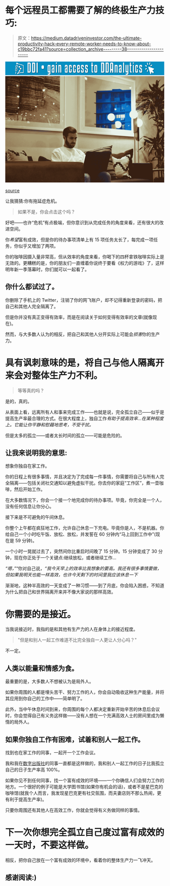 # 每个远程员工都需要了解的终极生产力技巧:

> 原文：<https://medium.datadriveninvestor.com/the-ultimate-productivity-hack-every-remote-worker-needs-to-know-about-c19bbc72fa41?source=collection_archive---------38----------------------->

[![](img/98dfcf88180bc9914dea4160bc0cd26b.png)](http://www.track.datadriveninvestor.com/1126B)![](img/1c435d84ef448dd723574291a9fed003.png)

[source](https://www.instagram.com/hesxparadise/?hl=en)

让我猜猜:你有拖延症危机。

> 如果不是，你会点击这个吗？

好吧——也许“危机”有点极端，但你意识到从完成任务的角度来看，还有很大的改进空间。

你*希望*富有成效，但是你的待办事项清单上有 15 项任务太长了，每完成一项任务，你似乎又增加了两项。

你的咖啡因摄入量非常高，但从效率的角度来看，你喝下的四杯拿铁咖啡实际上是无效的。更糟糕的是，你的朋友们一直缠着你说终于要看《权力的游戏》了，这样明年新一季落幕时，你们就可以一起看了。

## 你什么都试过了。

你删除了手机上的 Twitter，注销了你的网飞账户，却不记得重新登录的密码，把自己和其他人完全隔离了。

但是你并没有真正变得有效率，而是在阅读关于如何变得有效率的文章(就像现在)。

然而，与大多数人认为的相反，把自己和其他人分开实际上可能会*损害*你的生产力。

# 具有讽刺意味的是，将自己与他人隔离开来会对整体生产力不利。

> 等等真的吗？

是的，真的。

从表面上看，远离所有人和事来完成工作——也就是说，完全孤立自己——似乎是提高生产率最合理的方式。在很大程度上，独自工作*有助于提高效率...在某种程度上。它能让你平静和慰藉地思考，不受干扰。*

但是太多的孤立——或者太长时间的孤立——可能是危险的。

## 让我来说明我的意思:

想象你独自在家工作。

你的日程上有很多事情，并且决定为了完成每一件事情，你需要将自己与所有人完全隔离——包括关闭社交通知以避免虚拟干扰。你去你的家庭“工作区”，煮一壶咖啡，然后开始工作。

在大多数情况下，你会一个接一个地完成你的待办事项。毕竟，你完全是一个人，没有任何信息让你分心。

接下来是不可避免的午间休息。

你整个上午都在疯狂地工作，允许自己休息一下充电。毕竟你是人，不是机器。你给自己一个小时吃午饭、放松、放松，并发誓在 60 分钟内“马上回到工作中”(现在是 59 分钟)。

一个小时一晃就过去了，突然间你比重启时间晚了 15 分钟。15 分钟变成了 30 分钟，现在你正处于一个关键点:继续放松，或者继续工作…

*“嗯，”*“你对自己说，*“我今天早上的效率比我想象的要高。我还有很多事情要做，但如果我明天也能一样高效，也许今天剩下的时间里我应该休息一下*

渐渐地，这种半高效的一天变成了一种习惯——到了月底，你会陷入困惑，不知道为什么把自己和世界隔离开来并不像大家说的那样高效。

# 你需要的是接近。

当我说接近时，我指的是和其他有生产力的人在身体上的接近程度。

> "但是和别人一起工作难道不比完全独自一人更让人分心吗？"

不一定。

## 人类以能量和情感为食。

最重要的是，大多数人不想被认为是局外人。

如果你周围的人都是埋头苦干、努力工作的人，你会自动吸收这种生产能量，并将其应用到你自己的工作中——简单明了。

此外，当中午休息时间到来，你周围的每个人都决定重新开始辛苦的休息后会议时，你会觉得自己有义务这样做——没有人想在一个充满高效人士的房间里成为懒惰的局外人。

## 如果你独自工作有困难，试着和别人一起工作。

找到也在家工作的同事，一起开一个工作会议。

我和我在[数字出版社](http://www.digitalpress.com)的同事一直都是这样做的，我和别人一起工作的日子比我孤立自己的日子生产率高 100%。

如果你见不到任何同事，找一个富有成效的环境——一个你确信人们会努力工作的地方。一个很好的例子可能是大学图书馆(如果你有机会的话)，或者不是星巴克的咖啡馆(就我个人而言，我发现星巴克更有社交氛围，而夫妻店则不那么热闹，更有利于提高生产率)。

只要你周围还有其他人在高效工作，你就会觉得有义务做同样的事情。

# 下一次你想完全孤立自己度过富有成效的一天时，不要这样做。

相反，把你自己放在一个富有成效的环境中，看着你的整体生产力一飞冲天。

## 感谢阅读:)